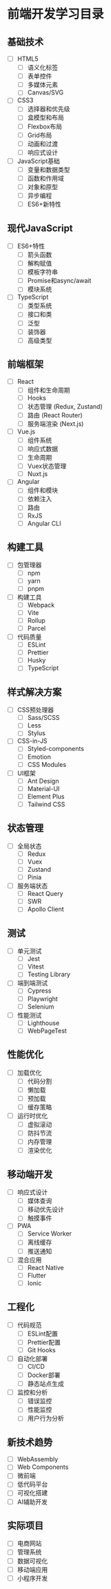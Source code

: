 # 前端开发学习目录

## 基础技术
- [ ] HTML5
  - [ ] 语义化标签
  - [ ] 表单控件
  - [ ] 多媒体元素
  - [ ] Canvas/SVG
- [ ] CSS3
  - [ ] 选择器和优先级
  - [ ] 盒模型和布局
  - [ ] Flexbox布局
  - [ ] Grid布局
  - [ ] 动画和过渡
  - [ ] 响应式设计
- [ ] JavaScript基础
  - [ ] 变量和数据类型
  - [ ] 函数和作用域
  - [ ] 对象和原型
  - [ ] 异步编程
  - [ ] ES6+新特性

## 现代JavaScript
- [ ] ES6+特性
  - [ ] 箭头函数
  - [ ] 解构赋值
  - [ ] 模板字符串
  - [ ] Promise和async/await
  - [ ] 模块系统
- [ ] TypeScript
  - [ ] 类型系统
  - [ ] 接口和类
  - [ ] 泛型
  - [ ] 装饰器
  - [ ] 高级类型

## 前端框架
- [ ] React
  - [ ] 组件和生命周期
  - [ ] Hooks
  - [ ] 状态管理 (Redux, Zustand)
  - [ ] 路由 (React Router)
  - [ ] 服务端渲染 (Next.js)
- [ ] Vue.js
  - [ ] 组件系统
  - [ ] 响应式数据
  - [ ] 生命周期
  - [ ] Vuex状态管理
  - [ ] Nuxt.js
- [ ] Angular
  - [ ] 组件和模块
  - [ ] 依赖注入
  - [ ] 路由
  - [ ] RxJS
  - [ ] Angular CLI

## 构建工具
- [ ] 包管理器
  - [ ] npm
  - [ ] yarn
  - [ ] pnpm
- [ ] 构建工具
  - [ ] Webpack
  - [ ] Vite
  - [ ] Rollup
  - [ ] Parcel
- [ ] 代码质量
  - [ ] ESLint
  - [ ] Prettier
  - [ ] Husky
  - [ ] TypeScript

## 样式解决方案
- [ ] CSS预处理器
  - [ ] Sass/SCSS
  - [ ] Less
  - [ ] Stylus
- [ ] CSS-in-JS
  - [ ] Styled-components
  - [ ] Emotion
  - [ ] CSS Modules
- [ ] UI框架
  - [ ] Ant Design
  - [ ] Material-UI
  - [ ] Element Plus
  - [ ] Tailwind CSS

## 状态管理
- [ ] 全局状态
  - [ ] Redux
  - [ ] Vuex
  - [ ] Zustand
  - [ ] Pinia
- [ ] 服务端状态
  - [ ] React Query
  - [ ] SWR
  - [ ] Apollo Client

## 测试
- [ ] 单元测试
  - [ ] Jest
  - [ ] Vitest
  - [ ] Testing Library
- [ ] 端到端测试
  - [ ] Cypress
  - [ ] Playwright
  - [ ] Selenium
- [ ] 性能测试
  - [ ] Lighthouse
  - [ ] WebPageTest

## 性能优化
- [ ] 加载优化
  - [ ] 代码分割
  - [ ] 懒加载
  - [ ] 预加载
  - [ ] 缓存策略
- [ ] 运行时优化
  - [ ] 虚拟滚动
  - [ ] 防抖节流
  - [ ] 内存管理
  - [ ] 渲染优化

## 移动端开发
- [ ] 响应式设计
  - [ ] 媒体查询
  - [ ] 移动优先设计
  - [ ] 触摸事件
- [ ] PWA
  - [ ] Service Worker
  - [ ] 离线缓存
  - [ ] 推送通知
- [ ] 混合应用
  - [ ] React Native
  - [ ] Flutter
  - [ ] Ionic

## 工程化
- [ ] 代码规范
  - [ ] ESLint配置
  - [ ] Prettier配置
  - [ ] Git Hooks
- [ ] 自动化部署
  - [ ] CI/CD
  - [ ] Docker部署
  - [ ] 静态站点生成
- [ ] 监控和分析
  - [ ] 错误监控
  - [ ] 性能监控
  - [ ] 用户行为分析

## 新技术趋势
- [ ] WebAssembly
- [ ] Web Components
- [ ] 微前端
- [ ] 低代码平台
- [ ] 可视化搭建
- [ ] AI辅助开发

## 实际项目
- [ ] 电商网站
- [ ] 管理系统
- [ ] 数据可视化
- [ ] 移动端应用
- [ ] 小程序开发 